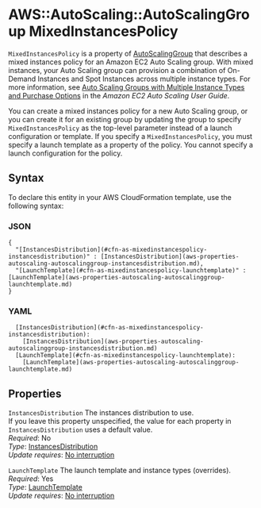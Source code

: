 # AWS::AutoScaling::AutoScalingGroup MixedInstancesPolicy<a name="aws-properties-autoscaling-autoscalinggroup-mixedinstancespolicy"></a>

 `MixedInstancesPolicy` is a property of [AutoScalingGroup](https://docs.aws.amazon.com/AWSCloudFormation/latest/UserGuide/aws-properties-as-group.html) that describes a mixed instances policy for an Amazon EC2 Auto Scaling group\. With mixed instances, your Auto Scaling group can provision a combination of On\-Demand Instances and Spot Instances across multiple instance types\. For more information, see [Auto Scaling Groups with Multiple Instance Types and Purchase Options](https://docs.aws.amazon.com/autoscaling/ec2/userguide/asg-purchase-options.html) in the *Amazon EC2 Auto Scaling User Guide*\.

You can create a mixed instances policy for a new Auto Scaling group, or you can create it for an existing group by updating the group to specify `MixedInstancesPolicy` as the top\-level parameter instead of a launch configuration or template\. If you specify a `MixedInstancesPolicy`, you must specify a launch template as a property of the policy\. You cannot specify a launch configuration for the policy\.

## Syntax<a name="aws-properties-autoscaling-autoscalinggroup-mixedinstancespolicy-syntax"></a>

To declare this entity in your AWS CloudFormation template, use the following syntax:

### JSON<a name="aws-properties-autoscaling-autoscalinggroup-mixedinstancespolicy-syntax.json"></a>

```
{
  "[InstancesDistribution](#cfn-as-mixedinstancespolicy-instancesdistribution)" : [InstancesDistribution](aws-properties-autoscaling-autoscalinggroup-instancesdistribution.md),
  "[LaunchTemplate](#cfn-as-mixedinstancespolicy-launchtemplate)" : [LaunchTemplate](aws-properties-autoscaling-autoscalinggroup-launchtemplate.md)
}
```

### YAML<a name="aws-properties-autoscaling-autoscalinggroup-mixedinstancespolicy-syntax.yaml"></a>

```
  [InstancesDistribution](#cfn-as-mixedinstancespolicy-instancesdistribution): 
    [InstancesDistribution](aws-properties-autoscaling-autoscalinggroup-instancesdistribution.md)
  [LaunchTemplate](#cfn-as-mixedinstancespolicy-launchtemplate): 
    [LaunchTemplate](aws-properties-autoscaling-autoscalinggroup-launchtemplate.md)
```

## Properties<a name="aws-properties-autoscaling-autoscalinggroup-mixedinstancespolicy-properties"></a>

`InstancesDistribution`  <a name="cfn-as-mixedinstancespolicy-instancesdistribution"></a>
The instances distribution to use\.  
If you leave this property unspecified, the value for each property in `InstancesDistribution` uses a default value\.  
*Required*: No  
*Type*: [InstancesDistribution](aws-properties-autoscaling-autoscalinggroup-instancesdistribution.md)  
*Update requires*: [No interruption](https://docs.aws.amazon.com/AWSCloudFormation/latest/UserGuide/using-cfn-updating-stacks-update-behaviors.html#update-no-interrupt)

`LaunchTemplate`  <a name="cfn-as-mixedinstancespolicy-launchtemplate"></a>
The launch template and instance types \(overrides\)\.  
*Required*: Yes  
*Type*: [LaunchTemplate](aws-properties-autoscaling-autoscalinggroup-launchtemplate.md)  
*Update requires*: [No interruption](https://docs.aws.amazon.com/AWSCloudFormation/latest/UserGuide/using-cfn-updating-stacks-update-behaviors.html#update-no-interrupt)